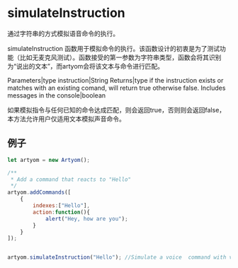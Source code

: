 # simulateInstruction

通过字符串的方式模拟语音命令的执行。

simulateInstruction 函数用于模拟命令的执行。该函数设计的初衷是为了测试功能（比如无麦克风测试）。函数接受的第一参数为字符串类型，函数会将其识别为“说出的文本”，而artyom会将该文本与命令进行匹配。

Parameters|type
instruction|String
Returns|type
if the instruction exists or matches with an existing comand, will return true otherwise false. Includes messages in the console|boolean

如果模拟指令与任何已知的命令达成匹配，则会返回true，否则则会返回false，本方法允许用户仅适用文本模拟声音命令。

## 例子

```javascript
let artyom = new Artyom();

/**
 * Add a command that reacts to "Hello"
 */
artyom.addCommands([
    {
        indexes:["Hello"],
        action:function(){
            alert("Hey, how are you");
        }
    }
]);


artyom.simulateInstruction("Hello"); //Simulate a voice  command with voice "hello".
```